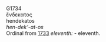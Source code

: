 G1734  
ἕνδεκατος  
hendekatos  
*hen-dek‘-at-os*  
Ordinal from [1733](g1733) *eleventh:* - eleventh.  
